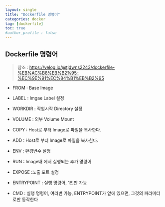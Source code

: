```yaml
---
layout: single
title: "Dockerfile 명령어"
categories: docker
tag: [dockerfile]
toc: true
#author_profile : false
---
```


## Dockerfile 명령어

> 참조 : https://velog.io/@tjdwns2243/dockerfile-%EB%AC%B8%EB%B2%95-%EC%9E%91%EC%84%B1%EB%B2%95

* FROM : Base Image

* LABEL : Imgae Label 설정

* WORKDIR : 작업시작 Directory 설정

* VOLUME : 외부 Volume Mount

* COPY : Host로 부터 Image로 파일을 복사한다.

* ADD  : Host로 부터 Image로 파일을 복사한다.

* ENV : 환경변수 설정

* RUN : Image내 에서 실행되는 추가 명령어

* EXPOSE :노출 포트 설정

* ENTRYPOINT : 실행 명령어, 1번만 가능

* CMD : 실행 명령어, 여러번 가능, ENTRYPOINT가 앞에 있으면, 그것의 파라미터로만 동작한다
